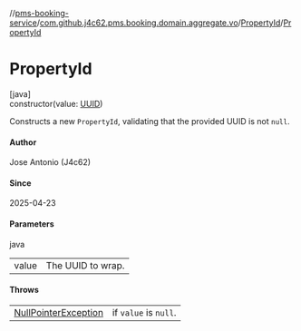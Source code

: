 //[pms-booking-service](../../../index.md)/[com.github.j4c62.pms.booking.domain.aggregate.vo](../index.md)/[PropertyId](index.md)/[PropertyId](-property-id.md)

# PropertyId

[java]\
constructor(value: [UUID](https://docs.oracle.com/en/java/javase/23/docs/api/java.base/java/util/UUID.html))

Constructs a new `PropertyId`, validating that the provided UUID is not `null`.

#### Author

Jose Antonio (J4c62)

#### Since

2025-04-23

#### Parameters

java

| | |
|---|---|
| value | The UUID to wrap. |

#### Throws

| | |
|---|---|
| [NullPointerException](https://docs.oracle.com/en/java/javase/23/docs/api/java.base/java/lang/NullPointerException.html) | if `value` is `null`. |